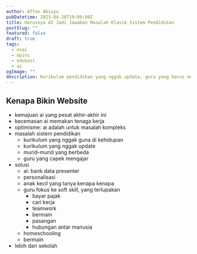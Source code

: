 ```yaml
---
author: Affan Abiyyu
pubDatetime: 2023-04-20T19:09:00Z
title: Harusnya AI Jadi Jawaban Masalah Klasik Sistem Pendidikan
postSlug: ""
featured: false
draft: true
tags:
  - esai
  - opini
  - edukasi
  - ai
ogImage: ""
description: Kurikulum pendidikan yang nggak update, guru yang harus mengajar banyak siswa, variasi sifat dan bakat siswa, dan masalah pendidikan lainnya bisa diselesaikan dengan AI.
---
```


## Kenapa Bikin Website

- kemajuan ai yang pesat akhir-akhir ini
- kecemasan ai memakan tenaga kerja
- optimisme: ai adalah untuk masalah kompleks
- masalah sistem pendidikan
  - kurikulum yang nggak guna di kehidupan
  - kurikulum yang nggak update
  - murid-murid yang berbeda
  - guru yang capek mengajar
- solusi
  - ai: bank data presenter
  - personalisasi
  - anak kecil yang tanya kenapa kenapa
  - guru fokus ke soft skill, yang terlupakan
    - bayar pajak
    - cari kerja
    - teamwork
    - bermain
    - pasangan
    - hubungan antar manusia
  - homeschooling
  - bermain
- lebih dari sekolah
